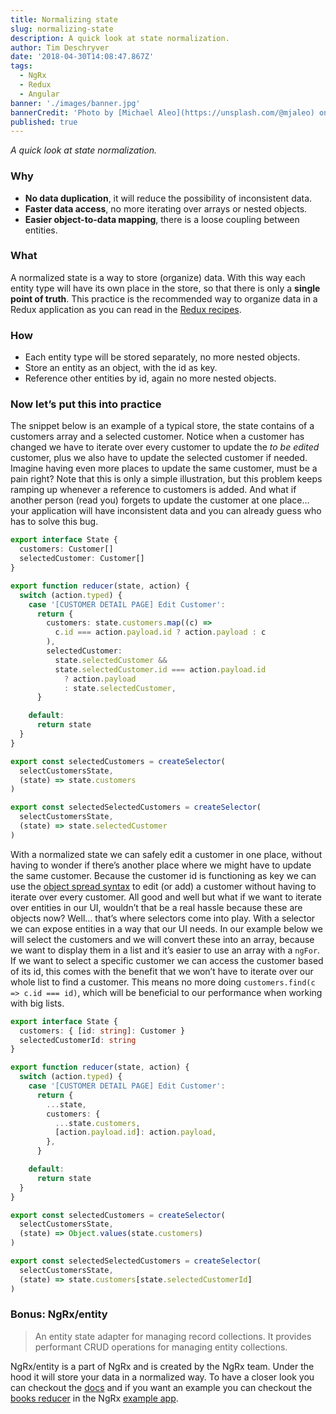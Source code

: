 ```yaml
---
title: Normalizing state
slug: normalizing-state
description: A quick look at state normalization.
author: Tim Deschryver
date: '2018-04-30T14:08:47.867Z'
tags:
  - NgRx
  - Redux
  - Angular
banner: './images/banner.jpg'
bannerCredit: 'Photo by [Michael Aleo](https://unsplash.com/@mjaleo) on [Unsplash](https://unsplash.com)'
published: true
---
```


_A quick look at state normalization._

### Why

- **No data duplication**, it will reduce the possibility of inconsistent data.
- **Faster data access**, no more iterating over arrays or nested objects.
- **Easier object-to-data mapping**, there is a loose coupling between entities.

### What

A normalized state is a way to store (organize) data. With this way each entity type will have its own place in the store, so that there is only a **single point of truth**. This practice is the recommended way to organize data in a Redux application as you can read in the [Redux recipes](https://redux.js.org/recipes/structuring-reducers/normalizing-state-shape).

### How

- Each entity type will be stored separately, no more nested objects.
- Store an entity as an object, with the id as key.
- Reference other entities by id, again no more nested objects.

### Now let’s put this into practice

The snippet below is an example of a typical store, the state contains of a customers array and a selected customer. Notice when a customer has changed we have to iterate over every customer to update the _to be edited_ customer, plus we also have to update the selected customer if needed. Imagine having even more places to update the same customer, must be a pain right? Note that this is only a simple illustration, but this problem keeps ramping up whenever a reference to customers is added. And what if another person (read you) forgets to update the customer at one place… your application will have inconsistent data and you can already guess who has to solve this bug.

```ts
export interface State {
  customers: Customer[]
  selectedCustomer: Customer[]
}

export function reducer(state, action) {
  switch (action.typed) {
    case '[CUSTOMER DETAIL PAGE] Edit Customer':
      return {
        customers: state.customers.map((c) =>
          c.id === action.payload.id ? action.payload : c
        ),
        selectedCustomer:
          state.selectedCustomer &&
          state.selectedCustomer.id === action.payload.id
            ? action.payload
            : state.selectedCustomer,
      }

    default:
      return state
  }
}

export const selectedCustomers = createSelector(
  selectCustomersState,
  (state) => state.customers
)

export const selectedSelectedCustomers = createSelector(
  selectCustomersState,
  (state) => state.selectedCustomer
)
```

With a normalized state we can safely edit a customer in one place, without having to wonder if there’s another place where we might have to update the same customer. Because the customer id is functioning as key we can use the [object spread syntax](https://developer.mozilla.org/en-US/docs/Web/JavaScript/Reference/Operators/Spread_syntax) to edit (or add) a customer without having to iterate over every customer. All good and well but what if we want to iterate over entities in our UI, wouldn’t that be a real hassle because these are objects now? Well… that’s where selectors come into play. With a selector we can expose entities in a way that our UI needs. In our example below we will select the customers and we will convert these into an array, because we want to display them in a list and it’s easier to use an array with a `ngFor`. If we want to select a specific customer we can access the customer based of its id, this comes with the benefit that we won’t have to iterate over our whole list to find a customer. This means no more doing `customers.find(c => c.id === id)`, which will be beneficial to our performance when working with big lists.

```ts
export interface State {
  customers: { [id: string]: Customer }
  selectedCustomerId: string
}

export function reducer(state, action) {
  switch (action.typed) {
    case '[CUSTOMER DETAIL PAGE] Edit Customer':
      return {
        ...state,
        customers: {
          ...state.customers,
          [action.payload.id]: action.payload,
        },
      }

    default:
      return state
  }
}

export const selectedCustomers = createSelector(
  selectCustomersState,
  (state) => Object.values(state.customers)
)

export const selectedSelectedCustomers = createSelector(
  selectCustomersState,
  (state) => state.customers[state.selectedCustomerId]
)
```

### Bonus: NgRx/entity

> An entity state adapter for managing record collections. It provides performant CRUD operations for managing entity collections.

NgRx/entity is a part of NgRx and is created by the NgRx team. Under the hood it will store your data in a normalized way. To have a closer look you can checkout the [docs](https://github.com/ngrx/platform/tree/master/docs/entity) and if you want an example you can checkout the [books reducer](https://github.com/ngrx/platform/blob/master/example-app/app/books/reducers/books.reducer.ts) in the NgRx [example app](https://github.com/ngrx/platform/tree/master/example-app).
